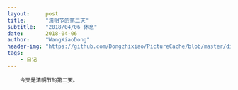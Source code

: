 ```yaml
---
layout:     post
title:      "清明节的第二天"
subtitle:   "2018/04/06 休息"
date:       2018-04-06
author:     "WangXiaoDong"
header-img: "https://github.com/Dongzhixiao/PictureCache/blob/master/diaryPic/20180406.jpg?raw=true"
tags:
    - 日记
---
```


```
    今天是清明节的第二天。
```

